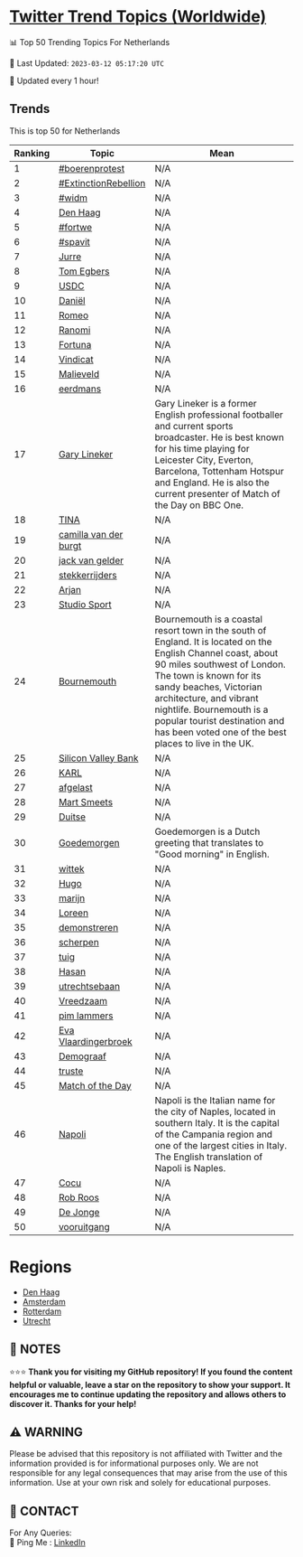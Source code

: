 [Twitter Trend Topics (Worldwide)](https://github.com/ErcinDedeoglu/Twitter-Trend-Topics)
==========


📊 Top 50 Trending Topics For Netherlands

📆 Last Updated: `2023-03-12 05:17:20 UTC`

🔧 Updated every 1 hour!


## Trends

This is top 50 for Netherlands

| Ranking | Topic | Mean |
| ------- | ------------ | ------------ |
| 1 | [#boerenprotest](http://twitter.com/search?q=%23boerenprotest) | N/A |
| 2 | [#ExtinctionRebellion](http://twitter.com/search?q=%23ExtinctionRebellion) | N/A |
| 3 | [#widm](http://twitter.com/search?q=%23widm) | N/A |
| 4 | [Den Haag](http://twitter.com/search?q=Den+Haag) | N/A |
| 5 | [#fortwe](http://twitter.com/search?q=%23fortwe) | N/A |
| 6 | [#spavit](http://twitter.com/search?q=%23spavit) | N/A |
| 7 | [Jurre](http://twitter.com/search?q=Jurre) | N/A |
| 8 | [Tom Egbers](http://twitter.com/search?q=Tom+Egbers) | N/A |
| 9 | [USDC](http://twitter.com/search?q=USDC) | N/A |
| 10 | [Daniël](http://twitter.com/search?q=Dani%c3%abl) | N/A |
| 11 | [Romeo](http://twitter.com/search?q=Romeo) | N/A |
| 12 | [Ranomi](http://twitter.com/search?q=Ranomi) | N/A |
| 13 | [Fortuna](http://twitter.com/search?q=Fortuna) | N/A |
| 14 | [Vindicat](http://twitter.com/search?q=Vindicat) | N/A |
| 15 | [Malieveld](http://twitter.com/search?q=Malieveld) | N/A |
| 16 | [eerdmans](http://twitter.com/search?q=eerdmans) | N/A |
| 17 | [Gary Lineker](http://twitter.com/search?q=Gary+Lineker) | Gary Lineker is a former English professional footballer and current sports broadcaster. He is best known for his time playing for Leicester City, Everton, Barcelona, Tottenham Hotspur and England. He is also the current presenter of Match of the Day on BBC One. |
| 18 | [TINA](http://twitter.com/search?q=TINA) | N/A |
| 19 | [camilla van der burgt](http://twitter.com/search?q=camilla+van+der+burgt) | N/A |
| 20 | [jack van gelder](http://twitter.com/search?q=jack+van+gelder) | N/A |
| 21 | [stekkerrijders](http://twitter.com/search?q=stekkerrijders) | N/A |
| 22 | [Arjan](http://twitter.com/search?q=Arjan) | N/A |
| 23 | [Studio Sport](http://twitter.com/search?q=Studio+Sport) | N/A |
| 24 | [Bournemouth](http://twitter.com/search?q=Bournemouth) | Bournemouth is a coastal resort town in the south of England. It is located on the English Channel coast, about 90 miles southwest of London. The town is known for its sandy beaches, Victorian architecture, and vibrant nightlife. Bournemouth is a popular tourist destination and has been voted one of the best places to live in the UK. |
| 25 | [Silicon Valley Bank](http://twitter.com/search?q=Silicon+Valley+Bank) | N/A |
| 26 | [KARL](http://twitter.com/search?q=KARL) | N/A |
| 27 | [afgelast](http://twitter.com/search?q=afgelast) | N/A |
| 28 | [Mart Smeets](http://twitter.com/search?q=Mart+Smeets) | N/A |
| 29 | [Duitse](http://twitter.com/search?q=Duitse) | N/A |
| 30 | [Goedemorgen](http://twitter.com/search?q=Goedemorgen) | Goedemorgen is a Dutch greeting that translates to "Good morning" in English. |
| 31 | [wittek](http://twitter.com/search?q=wittek) | N/A |
| 32 | [Hugo](http://twitter.com/search?q=Hugo) | N/A |
| 33 | [marijn](http://twitter.com/search?q=marijn) | N/A |
| 34 | [Loreen](http://twitter.com/search?q=Loreen) | N/A |
| 35 | [demonstreren](http://twitter.com/search?q=demonstreren) | N/A |
| 36 | [scherpen](http://twitter.com/search?q=scherpen) | N/A |
| 37 | [tuig](http://twitter.com/search?q=tuig) | N/A |
| 38 | [Hasan](http://twitter.com/search?q=Hasan) | N/A |
| 39 | [utrechtsebaan](http://twitter.com/search?q=utrechtsebaan) | N/A |
| 40 | [Vreedzaam](http://twitter.com/search?q=Vreedzaam) | N/A |
| 41 | [pim lammers](http://twitter.com/search?q=pim+lammers) | N/A |
| 42 | [Eva Vlaardingerbroek](http://twitter.com/search?q=Eva+Vlaardingerbroek) | N/A |
| 43 | [Demograaf](http://twitter.com/search?q=Demograaf) | N/A |
| 44 | [truste](http://twitter.com/search?q=truste) | N/A |
| 45 | [Match of the Day](http://twitter.com/search?q=Match+of+the+Day) | N/A |
| 46 | [Napoli](http://twitter.com/search?q=Napoli) | Napoli is the Italian name for the city of Naples, located in southern Italy. It is the capital of the Campania region and one of the largest cities in Italy. The English translation of Napoli is Naples. |
| 47 | [Cocu](http://twitter.com/search?q=Cocu) | N/A |
| 48 | [Rob Roos](http://twitter.com/search?q=Rob+Roos) | N/A |
| 49 | [De Jonge](http://twitter.com/search?q=De+Jonge) | N/A |
| 50 | [vooruitgang](http://twitter.com/search?q=vooruitgang) | N/A |



# Regions

* [Den Haag](</Netherlands/Den Haag.md>)
* [Amsterdam](</Netherlands/Amsterdam.md>)
* [Rotterdam](</Netherlands/Rotterdam.md>)
* [Utrecht](</Netherlands/Utrecht.md>)



## 📝 NOTES

⭐⭐⭐ **Thank you for visiting my GitHub repository! If you found the content helpful or valuable, leave a star on the repository to show your support. It encourages me to continue updating the repository and allows others to discover it. Thanks for your help!**


## ⚠️ WARNING

Please be advised that this repository is not affiliated with Twitter and the information provided is for informational purposes only. We are not responsible for any legal consequences that may arise from the use of this information. Use at your own risk and solely for educational purposes.


## 📨 CONTACT

 For Any Queries:  
            🏓 Ping Me : [LinkedIn](https://www.linkedin.com/in/ercindedeoglu/)
